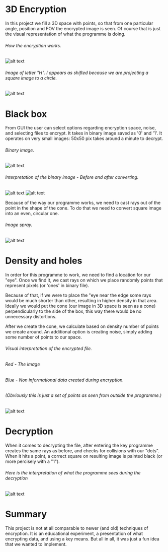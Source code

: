 # 3D Encryption

In this project we fill a 3D space with points, so that from one particular angle, position and FOV the encrypted image is seen. Of course that is just the visual representation of what the programme is doing.

###### How the encryption works.

![alt text](https://github.com/M2etroline/ProjectBase/blob/master/Rotation_view_example.gif?raw=true)

###### Image of letter "H". I appears as shifted because we are projecting a square image to a circle. 

![alt text](https://github.com/M2etroline/ProjectBase/blob/master/Picture_view_example.png?raw=true)

# Black box

From GUI the user can select options regarding encryption space, noise, and selecting files to encrypt. It takes in binary image saved as '0' and '1'. It operates on very small images: 50x50 pix takes around a minute to decrypt.

###### Binary image.

![alt text](https://github.com/M2etroline/ProjectBase/blob/master/Image_coded.png?raw=true)

###### Interpretation of the binary image - Before and after converting.

![alt text](https://github.com/M2etroline/ProjectBase/blob/master/Image.png?raw=true) ![alt text](https://github.com/M2etroline/ProjectBase/blob/master/Shifted_Image.png?raw=true)

Because of the way our programme works, we need to cast rays out of the point in the shape of the cone.
To do that we need to convert square image into an even, circular one.

###### Image spray. 
![alt text](https://github.com/M2etroline/ProjectBase/blob/master/Spray.png?raw=true)

# Density and holes

In order for this programme to work, we need to find a location for our "eye". Once we find it, we cast rays on which we place randomly points that represent pixels (or 'ones' in binary file).

Because of that, if we were to place the "eye near the edge some rays would be much shorter than other, resulting in higher density in that area. Ideally we would put the cone (our image in 3D space is seen as a cone) perpendicularly to the side of the box, this way there would be no unnecessary distortions.

After we create the cone, we calculate based on density number of points we create around. An additional option is creating noise, simply adding some number of points to our space.

###### Visual interpretation of the encrypted file.
###### Red - The image 
###### Blue - Non informational data created during encryption. 

###### (Obviously this is just a set of points as seen from outside the programme.)

![alt text](https://github.com/M2etroline/ProjectBase/blob/master/Result.png?raw=true)

# Decryption

When it comes to decrypting the file, after entering the key programme creates the same rays as before, and checks for collisions with our "dots". When it hits a point, a correct square on resulting image is painted black (or more percisely with a "1").

###### Here is the interpretation of what the programme sees during the decryption

![alt text](https://github.com/M2etroline/ProjectBase/blob/master/decryption_view.jpg?raw=true)

# Summary

This project is not at all comparable to newer (and old) techniques of encryption. It is an educational experiment, a presentation of what encrypting data, and using a key means. But all in all, it was just a fun idea that we wanted to implement.
 

